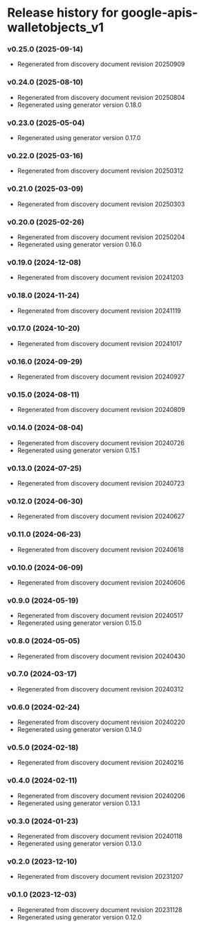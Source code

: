 # Release history for google-apis-walletobjects_v1

### v0.25.0 (2025-09-14)

* Regenerated from discovery document revision 20250909

### v0.24.0 (2025-08-10)

* Regenerated from discovery document revision 20250804
* Regenerated using generator version 0.18.0

### v0.23.0 (2025-05-04)

* Regenerated using generator version 0.17.0

### v0.22.0 (2025-03-16)

* Regenerated from discovery document revision 20250312

### v0.21.0 (2025-03-09)

* Regenerated from discovery document revision 20250303

### v0.20.0 (2025-02-26)

* Regenerated from discovery document revision 20250204
* Regenerated using generator version 0.16.0

### v0.19.0 (2024-12-08)

* Regenerated from discovery document revision 20241203

### v0.18.0 (2024-11-24)

* Regenerated from discovery document revision 20241119

### v0.17.0 (2024-10-20)

* Regenerated from discovery document revision 20241017

### v0.16.0 (2024-09-29)

* Regenerated from discovery document revision 20240927

### v0.15.0 (2024-08-11)

* Regenerated from discovery document revision 20240809

### v0.14.0 (2024-08-04)

* Regenerated from discovery document revision 20240726
* Regenerated using generator version 0.15.1

### v0.13.0 (2024-07-25)

* Regenerated from discovery document revision 20240723

### v0.12.0 (2024-06-30)

* Regenerated from discovery document revision 20240627

### v0.11.0 (2024-06-23)

* Regenerated from discovery document revision 20240618

### v0.10.0 (2024-06-09)

* Regenerated from discovery document revision 20240606

### v0.9.0 (2024-05-19)

* Regenerated from discovery document revision 20240517
* Regenerated using generator version 0.15.0

### v0.8.0 (2024-05-05)

* Regenerated from discovery document revision 20240430

### v0.7.0 (2024-03-17)

* Regenerated from discovery document revision 20240312

### v0.6.0 (2024-02-24)

* Regenerated from discovery document revision 20240220
* Regenerated using generator version 0.14.0

### v0.5.0 (2024-02-18)

* Regenerated from discovery document revision 20240216

### v0.4.0 (2024-02-11)

* Regenerated from discovery document revision 20240206
* Regenerated using generator version 0.13.1

### v0.3.0 (2024-01-23)

* Regenerated from discovery document revision 20240118
* Regenerated using generator version 0.13.0

### v0.2.0 (2023-12-10)

* Regenerated from discovery document revision 20231207

### v0.1.0 (2023-12-03)

* Regenerated from discovery document revision 20231128
* Regenerated using generator version 0.12.0

